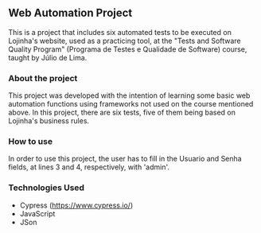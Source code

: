 ## Web Automation Project  
This is a project that includes six automated tests to be executed on Lojinha's website, used as a practicing tool, at the "Tests and Software Quality Program" (Programa de Testes e Qualidade de Software) course, taught by Júlio de Lima.

### About the project  
This project was developed with the intention of learning some basic web automation functions using frameworks not used on the course mentioned above. In this project, there are six tests, five of them being based on Lojinha's business rules.

### How to use  
In order to use this project, the user has to fill in the Usuario and Senha fields, at lines 3 and 4, respectively, with 'admin'.

### Technologies Used
- Cypress (https://www.cypress.io/)
- JavaScript
- JSon